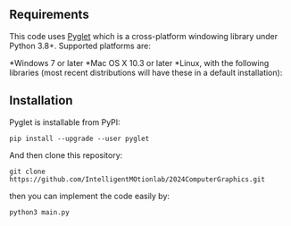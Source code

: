 
## Requirements

This code uses [Pyglet](https://github.com/pyglet/pyglet) which is a cross-platform windowing library under Python 3.8+. 
Supported platforms are:

*Windows 7 or later
*Mac OS X 10.3 or later
*Linux, with the following libraries (most recent distributions will have these in a default installation):

## Installation
Pyglet is installable from PyPI:

    pip install --upgrade --user pyglet

And then clone this repository:

    git clone https://github.com/IntelligentMOtionlab/2024ComputerGraphics.git

then you can implement the code easily by:

    python3 main.py

